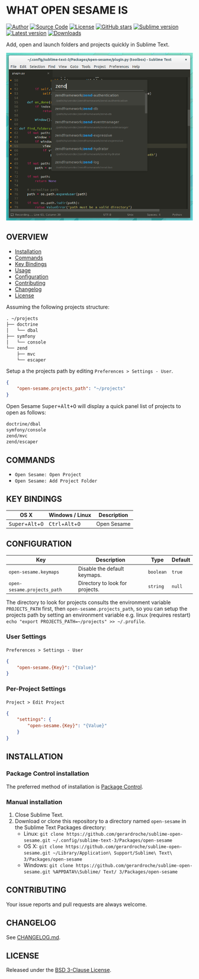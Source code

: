 # WHAT OPEN SESAME IS

[![Author](https://img.shields.io/badge/author-@gerardroche-blue.svg?style=flat-square)](https://twitter.com/gerardroche) [![Source Code](https://img.shields.io/badge/source-GitHub-blue.svg?style=flat-square)](https://github.com/gerardroche/sublime-open-sesame) [![License](https://img.shields.io/badge/license-BSD--3-blue.svg?style=flat-square)](LICENSE) [![GitHub stars](https://img.shields.io/github/stars/gerardroche/sublime-open-sesame.svg?style=flat-square)](https://github.com/gerardroche/sublime-open-sesame/stargazers) [![Sublime version](https://img.shields.io/badge/sublime-v3.0.0-green.svg?style=flat-square)](https://sublimetext.com) [![Latest version](https://img.shields.io/github/tag/gerardroche/sublime-open-sesame.svg?label=release&style=flat-square&maxAge=2592000)](https://github.com/gerardroche/sublime-open-sesame/tags) [![Downloads](https://img.shields.io/packagecontrol/dt/open-sesame.svg?style=flat-square&maxAge=2592000)](https://packagecontrol.io/packages/open-sesame)

Add, open and launch folders and projects quickly in Sublime Text.

![Screenshot](screenshot.png)

## OVERVIEW

* [Installation](#installation)
* [Commands](#commands)
* [Key Bindings](#key-bindings)
* [Usage](#usage)
* [Configuration](#configuration)
* [Contributing](#contributing)
* [Changelog](#changelog)
* [License](#license)

Assuming the following projects structure:

```
. ~/projects
├── doctrine
│   └── dbal
├── symfony
│   └── console
└── zend
    ├── mvc
    └── escaper
```

Setup a the projects path by editing `Preferences > Settings - User`.

```json
{
    "open-sesame.projects_path": "~/projects"
}
```

Open Sesame <kbd>Super+Alt+O</kbd> will display a quick panel list of projects to open as follows:

```
doctrine/dbal
symfony/console
zend/mvc
zend/escaper
```

## COMMANDS

* `Open Sesame: Open Project`
* `Open Sesame: Add Project Folder`

## KEY BINDINGS

OS X | Windows / Linux | Description
-----|-----------------|------------
<kbd>Super</kbd>+<kbd>Alt</kbd>+<kbd>O</kbd> | <kbd>Ctrl</kbd>+<kbd>Alt</kbd>+<kbd>O</kbd> | Open Sesame

## CONFIGURATION

Key | Description | Type | Default
----|-------------|------|--------
`open-sesame.keymaps` | Disable the default keymaps. | `boolean` | `true`
`open-sesame.projects_path` | Directory to look for projects. | `string` | `null`

The directory to look for projects consults the environment variable `PROJECTS_PATH` first, then `open-sesame.projects_path`, so you can setup the projects path by setting an environment variable e.g. linux (requires restart) `echo "export PROJECTS_PATH=~/projects" >> ~/.profile`.

### User Settings

`Preferences > Settings - User`

```json
{
    "open-sesame.{Key}": "{Value}"
}
```

### Per-Project Settings

`Project > Edit Project`

```json
{
    "settings": {
        "open-sesame.{Key}": "{Value}"
    }
}
```

## INSTALLATION

### Package Control installation

The preferred method of installation is [Package Control](https://packagecontrol.io/browse/authors/gerardroche).

### Manual installation

1. Close Sublime Text.
2. Download or clone this repository to a directory named `open-sesame` in the Sublime Text Packages directory:
    * Linux: `git clone https://github.com/gerardroche/sublime-open-sesame.git ~/.config/sublime-text-3/Packages/open-sesame`
    * OS X: `git clone https://github.com/gerardroche/sublime-open-sesame.git ~/Library/Application\ Support/Sublime\ Text\ 3/Packages/open-sesame`
    * Windows: `git clone https://github.com/gerardroche/sublime-open-sesame.git %APPDATA%\Sublime/ Text/ 3/Packages/open-sesame`

## CONTRIBUTING

Your issue reports and pull requests are always welcome.

## CHANGELOG

See [CHANGELOG.md](CHANGELOG.md).

## LICENSE

Released under the [BSD 3-Clause License](LICENSE).
